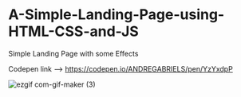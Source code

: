 # A-Simple-Landing-Page-using-HTML-CSS-and-JS
Simple Landing Page with some Effects

Codepen link --> https://codepen.io/ANDREGABRIELS/pen/YzYxdpP

![ezgif com-gif-maker (3)](https://user-images.githubusercontent.com/60861872/160964841-34b902e4-922e-4748-b413-990f5cb72588.gif)
